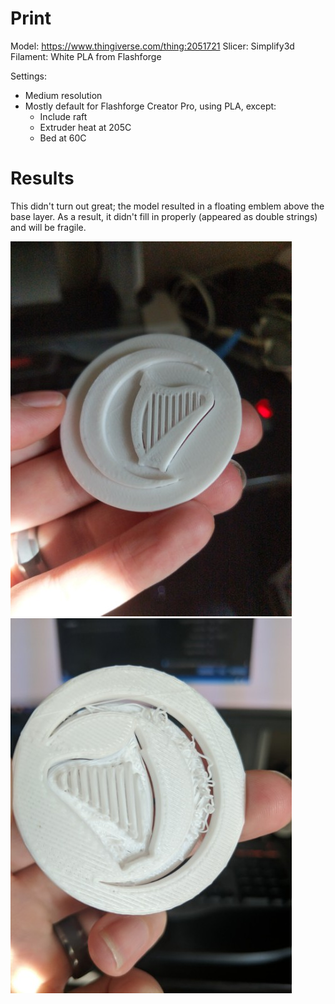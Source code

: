 # Print

Model: https://www.thingiverse.com/thing:2051721
Slicer: Simplify3d
Filament: White PLA from Flashforge

Settings:
- Medium resolution
- Mostly default for Flashforge Creator Pro, using PLA, except:
    - Include raft
    - Extruder heat at 205C
    - Bed at 60C

# Results

This didn't turn out great; the model resulted in a floating emblem above the base layer. As a result, it didn't fill in properly (appeared as double strings) and will be fragile.

![Front][front]
![Back][back]

[front]: ./1ef43d77-d061-4e21-a2ea-bf0196a515e4.jfif "Front"
[back]: ./9d43d18c-2fc8-4beb-92b7-b679158ddc95.jfif "Back"
